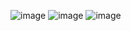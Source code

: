 ![image](https://user-images.githubusercontent.com/75125324/125934134-a86e56a8-b9dc-47b4-bdd6-3d744874b5b4.png)
![image](https://user-images.githubusercontent.com/75125324/125934145-2eed2f0b-bbad-4e45-b0db-fef3196f642f.png)
![image](https://user-images.githubusercontent.com/75125324/125934158-8d0cd103-8c50-4adb-93d4-7e329daadf9b.png)
